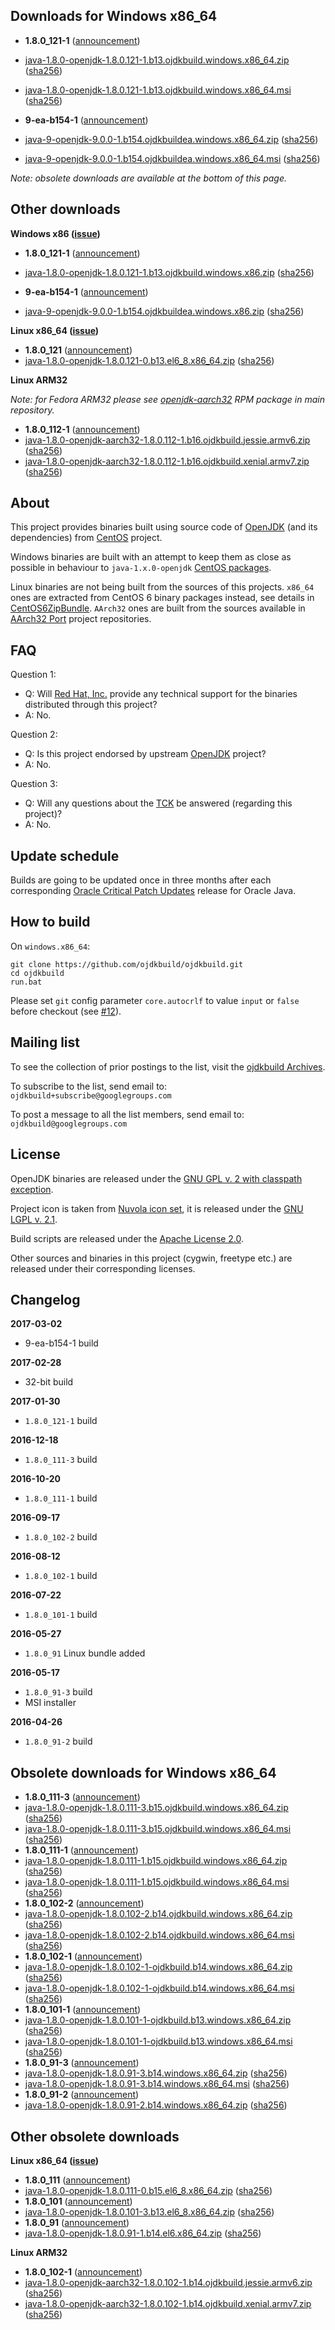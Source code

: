 Downloads for Windows x86_64
----------------------------

 - **1.8.0_121-1** ([announcement](https://groups.google.com/d/msg/ojdkbuild/0xa4U36OL50/ISGp0R08BAAJ))
  - [java-1.8.0-openjdk-1.8.0.121-1.b13.ojdkbuild.windows.x86_64.zip](https://github.com/ojdkbuild/ojdkbuild/releases/download/1.8.0.121-1/java-1.8.0-openjdk-1.8.0.121-1.b13.ojdkbuild.windows.x86_64.zip) ([sha256](https://github.com/ojdkbuild/ojdkbuild/blob/master/resources/checksums/java-1.8.0-openjdk-1.8.0.121-1.b13.ojdkbuild.windows.x86_64.zip.sha256))
  - [java-1.8.0-openjdk-1.8.0.121-1.b13.ojdkbuild.windows.x86_64.msi](https://github.com/ojdkbuild/ojdkbuild/releases/download/1.8.0.121-1/java-1.8.0-openjdk-1.8.0.121-1.b13.ojdkbuild.windows.x86_64.msi) ([sha256](https://github.com/ojdkbuild/ojdkbuild/blob/master/resources/checksums/java-1.8.0-openjdk-1.8.0.121-1.b13.ojdkbuild.windows.x86_64.msi.sha256))

 - **9-ea-b154-1** ([announcement](https://groups.google.com/d/msg/ojdkbuild/46xk1ElVjSA/ZvcPgdQADQAJ))
  - [java-9-openjdk-9.0.0-1.b154.ojdkbuildea.windows.x86_64.zip](https://github.com/ojdkbuild/ojdkbuild/releases/download/9-ea-b154-1/java-9-openjdk-9.0.0-1.b154.ojdkbuildea.windows.x86_64.zip) ([sha256](https://github.com/ojdkbuild/ojdkbuild/blob/master/resources/checksums/java-9-openjdk-9.0.0-1.b154.ojdkbuildea.windows.x86_64.zip.sha256))
  - [java-9-openjdk-9.0.0-1.b154.ojdkbuildea.windows.x86_64.msi](https://github.com/ojdkbuild/ojdkbuild/releases/download/9-ea-b154-1/java-9-openjdk-9.0.0-1.b154.ojdkbuildea.windows.x86_64.msi) ([sha256](https://github.com/ojdkbuild/ojdkbuild/blob/master/resources/checksums/java-9-openjdk-9.0.0-1.b154.ojdkbuildea.windows.x86_64.msi.sha256))

_Note: obsolete downloads are available at the bottom of this page._

Other downloads
---------------

**Windows x86 ([issue](https://github.com/ojdkbuild/ojdkbuild/issues/2))**

 - **1.8.0_121-1** ([announcement](https://groups.google.com/d/msg/ojdkbuild/I_sKh2X1S-s/aThQVcr7AQAJ))
  - [java-1.8.0-openjdk-1.8.0.121-1.b13.ojdkbuild.windows.x86.zip](https://github.com/ojdkbuild/ojdkbuild/releases/download/1.8.0.121-1/java-1.8.0-openjdk-1.8.0.121-1.b13.ojdkbuild.windows.x86.zip) ([sha256](https://github.com/ojdkbuild/ojdkbuild/blob/master/resources/checksums/java-1.8.0-openjdk-1.8.0.121-1.b13.ojdkbuild.windows.x86.zip.sha256))

 - **9-ea-b154-1** ([announcement](https://groups.google.com/d/msg/ojdkbuild/46xk1ElVjSA/ZvcPgdQADQAJ))
  - [java-9-openjdk-9.0.0-1.b154.ojdkbuildea.windows.x86.zip](https://github.com/ojdkbuild/ojdkbuild/releases/download/9-ea-b154-1/java-9-openjdk-9.0.0-1.b154.ojdkbuildea.windows.x86.zip) ([sha256](https://github.com/ojdkbuild/ojdkbuild/blob/master/resources/checksums/java-9-openjdk-9.0.0-1.b154.ojdkbuildea.windows.x86.zip.sha256))

**Linux x86_64 ([issue](https://github.com/ojdkbuild/ojdkbuild/issues/1))**

 - **1.8.0_121** ([announcement](https://groups.google.com/d/msg/ojdkbuild/0xa4U36OL50/ISGp0R08BAAJ))
  - [java-1.8.0-openjdk-1.8.0.121-0.b13.el6_8.x86_64.zip](https://github.com/ojdkbuild/ojdkbuild/releases/download/1.8.0.121-1/java-1.8.0-openjdk-1.8.0.121-0.b13.el6_8.x86_64.zip) ([sha256](https://github.com/ojdkbuild/ojdkbuild/blob/master/resources/checksums/java-1.8.0-openjdk-1.8.0.121-0.b13.el6_8.x86_64.zip.sha256))

**Linux ARM32**

_Note: for Fedora ARM32 please see [openjdk-aarch32](https://admin.fedoraproject.org/pkgdb/package/rpms/java-1.8.0-openjdk-aarch32/) RPM package in main repository._

 - **1.8.0_112-1** ([announcement](https://groups.google.com/d/msg/ojdkbuild/HFkbNsyt9B8/fqda374lAAAJ))
  - [java-1.8.0-openjdk-aarch32-1.8.0.112-1.b16.ojdkbuild.jessie.armv6.zip](https://github.com/ojdkbuild/ojdkbuild/releases/download/1.8.0.111-1/java-1.8.0-openjdk-aarch32-1.8.0.112-1.b16.ojdkbuild.jessie.armv6.zip) ([sha256](https://github.com/ojdkbuild/ojdkbuild/blob/master/resources/checksums/java-1.8.0-openjdk-aarch32-1.8.0.112-1.b16.ojdkbuild.jessie.armv6.zip.sha256))
  - [java-1.8.0-openjdk-aarch32-1.8.0.112-1.b16.ojdkbuild.xenial.armv7.zip](https://github.com/ojdkbuild/ojdkbuild/releases/download/1.8.0.111-1/java-1.8.0-openjdk-aarch32-1.8.0.112-1.b16.ojdkbuild.xenial.armv7.zip) ([sha256](https://github.com/ojdkbuild/ojdkbuild/blob/master/resources/checksums/java-1.8.0-openjdk-aarch32-1.8.0.112-1.b16.ojdkbuild.xenial.armv7.zip.sha256))

About
-----

This project provides binaries built using source code of [OpenJDK](http://openjdk.java.net/) (and its dependencies) from [CentOS](https://www.centos.org/) project.

Windows binaries are built with an attempt to keep them as close as possible in behaviour to `java-1.x.0-openjdk` [CentOS packages](https://git.centos.org/summary/?r=rpms/java-1.8.0-openjdk).

Linux binaries are not being built from the sources of this projects. `x86_64` ones are extracted from CentOS 6 binary packages instead, see details in [CentOS6ZipBundle](https://github.com/ojdkbuild/ojdkbuild/wiki/CentOS6ZipBundle). `AArch32` ones are built from the sources available in [AArch32 Port](http://openjdk.java.net/projects/aarch32-port/) project repositories.

FAQ
---

Question 1:

 - Q: Will [Red Hat, Inc.](https://www.redhat.com/en) provide any technical support for the binaries distributed through this project?
 - A: No.

Question 2:

 - Q: Is this project endorsed by upstream [OpenJDK](http://openjdk.java.net/) project?
 - A: No.

Question 3:

 - Q: Will any questions about the [TCK](https://en.wikipedia.org/wiki/Technology_Compatibility_Kit) be answered (regarding this project)?
 - A: No.

Update schedule
---------------

Builds are going to be updated once in three months after each corresponding [Oracle Critical Patch Updates](http://www.oracle.com/technetwork/topics/security/alerts-086861.html) release for Oracle Java.

How to build
------------

On `windows.x86_64`:

    git clone https://github.com/ojdkbuild/ojdkbuild.git
    cd ojdkbuild
    run.bat

Please set `git` config parameter `core.autocrlf` to value `input` or `false` before checkout (see [#12](https://github.com/ojdkbuild/ojdkbuild/issues/12)).

Mailing list
------------

To see the collection of prior postings to the list, visit the [ojdkbuild Archives](https://groups.google.com/forum/#!forum/ojdkbuild).

To subscribe to the list, send email to: `ojdkbuild+subscribe@googlegroups.com`

To post a message to all the list members, send email to: `ojdkbuild@googlegroups.com`

License
-------

OpenJDK binaries are released under the [GNU GPL v. 2 with classpath exception](https://github.com/ojdkbuild/ojdkbuild/blob/master/LICENSE).

Project icon is taken from [Nuvola icon set](http://www.icon-king.com/projects/nuvola/), it is released under the [GNU LGPL v. 2.1](https://www.gnu.org/licenses/old-licenses/lgpl-2.1.en.html).

Build scripts are released under the [Apache License 2.0](http://www.apache.org/licenses/LICENSE-2.0).

Other sources and binaries in this project (cygwin, freetype etc.) are released under their corresponding licenses.

Changelog
---------

**2017-03-02**

 * 9-ea-b154-1 build

**2017-02-28**

 * 32-bit build

**2017-01-30**

 * `1.8.0_121-1` build

**2016-12-18**

 * `1.8.0_111-3` build

**2016-10-20**

 * `1.8.0_111-1` build

**2016-09-17**

 * `1.8.0_102-2` build

**2016-08-12**

 * `1.8.0_102-1` build

**2016-07-22**

 * `1.8.0_101-1` build

**2016-05-27**

 * `1.8.0_91` Linux bundle added

**2016-05-17**

  * `1.8.0_91-3` build
  * MSI installer 

**2016-04-26**

  * `1.8.0_91-2` build


Obsolete downloads for Windows x86_64
-------------------------------------

 - **1.8.0_111-3** ([announcement](https://groups.google.com/d/msg/ojdkbuild/PXf-AjpCN0U/PU0ZirYKDwAJ))
  - [java-1.8.0-openjdk-1.8.0.111-3.b15.ojdkbuild.windows.x86_64.zip](https://github.com/ojdkbuild/ojdkbuild/releases/download/1.8.0.111-3/java-1.8.0-openjdk-1.8.0.111-3.b15.ojdkbuild.windows.x86_64.zip) ([sha256](https://github.com/ojdkbuild/ojdkbuild/blob/master/resources/checksums/java-1.8.0-openjdk-1.8.0.111-3.b15.ojdkbuild.windows.x86_64.zip.sha256))
  - [java-1.8.0-openjdk-1.8.0.111-3.b15.ojdkbuild.windows.x86_64.msi](https://github.com/ojdkbuild/ojdkbuild/releases/download/1.8.0.111-3/java-1.8.0-openjdk-1.8.0.111-3.b15.ojdkbuild.windows.x86_64.msi) ([sha256](https://github.com/ojdkbuild/ojdkbuild/blob/master/resources/checksums/java-1.8.0-openjdk-1.8.0.111-3.b15.ojdkbuild.windows.x86_64.msi.sha256))
 - **1.8.0_111-1** ([announcement](https://groups.google.com/d/msg/ojdkbuild/dOjI3pgkeP0/EOEJ7R46CgAJ))
  - [java-1.8.0-openjdk-1.8.0.111-1.b15.ojdkbuild.windows.x86_64.zip](https://github.com/ojdkbuild/ojdkbuild/releases/download/1.8.0.111-1/java-1.8.0-openjdk-1.8.0.111-1.b15.ojdkbuild.windows.x86_64.zip) ([sha256](https://github.com/ojdkbuild/ojdkbuild/blob/master/resources/checksums/java-1.8.0-openjdk-1.8.0.111-1.b15.ojdkbuild.windows.x86_64.zip.sha256))
  - [java-1.8.0-openjdk-1.8.0.111-1.b15.ojdkbuild.windows.x86_64.msi](https://github.com/ojdkbuild/ojdkbuild/releases/download/1.8.0.111-1/java-1.8.0-openjdk-1.8.0.111-1.b15.ojdkbuild.windows.x86_64.msi) ([sha256](https://github.com/ojdkbuild/ojdkbuild/blob/master/resources/checksums/java-1.8.0-openjdk-1.8.0.111-1.b15.ojdkbuild.windows.x86_64.msi.sha256))
 - **1.8.0_102-2** ([announcement](https://groups.google.com/d/msg/ojdkbuild/HFkbNsyt9B8/fqda374lAAAJ))
  - [java-1.8.0-openjdk-1.8.0.102-2.b14.ojdkbuild.windows.x86_64.zip](https://github.com/ojdkbuild/ojdkbuild/releases/download/1.8.0.102-2/java-1.8.0-openjdk-1.8.0.102-2.b14.ojdkbuild.windows.x86_64.zip) ([sha256](https://github.com/ojdkbuild/ojdkbuild/blob/master/resources/checksums/java-1.8.0-openjdk-1.8.0.102-2.b14.ojdkbuild.windows.x86_64.zip.sha256))
  - [java-1.8.0-openjdk-1.8.0.102-2.b14.ojdkbuild.windows.x86_64.msi](https://github.com/ojdkbuild/ojdkbuild/releases/download/1.8.0.102-2/java-1.8.0-openjdk-1.8.0.102-2.b14.ojdkbuild.windows.x86_64.msi) ([sha256](https://github.com/ojdkbuild/ojdkbuild/blob/master/resources/checksums/java-1.8.0-openjdk-1.8.0.102-2.b14.ojdkbuild.windows.x86_64.msi.sha256))
 - **1.8.0_102-1** ([announcement](https://groups.google.com/d/msg/ojdkbuild/oVUgQb6KCbg/sDpbzZT-CQAJ))
  - [java-1.8.0-openjdk-1.8.0.102-1-ojdkbuild.b14.windows.x86_64.zip](https://github.com/ojdkbuild/ojdkbuild/releases/download/1.8.0.102-1/java-1.8.0-openjdk-1.8.0.102-1-ojdkbuild.b14.windows.x86_64.zip) ([sha256](https://github.com/ojdkbuild/ojdkbuild/blob/master/resources/checksums/java-1.8.0-openjdk-1.8.0.102-1-ojdkbuild.b14.windows.x86_64.zip.sha256))
  - [java-1.8.0-openjdk-1.8.0.102-1-ojdkbuild.b14.windows.x86_64.msi](https://github.com/ojdkbuild/ojdkbuild/releases/download/1.8.0.102-1/java-1.8.0-openjdk-1.8.0.102-1-ojdkbuild.b14.windows.x86_64.msi) ([sha256](https://github.com/ojdkbuild/ojdkbuild/blob/master/resources/checksums/java-1.8.0-openjdk-1.8.0.102-1-ojdkbuild.b14.windows.x86_64.msi.sha256))
 - **1.8.0_101-1** ([announcement](https://groups.google.com/d/msg/ojdkbuild/fFKQRnt8NtU/CNazJ8KFAwAJ))
  - [java-1.8.0-openjdk-1.8.0.101-1-ojdkbuild.b13.windows.x86_64.zip](https://github.com/ojdkbuild/ojdkbuild/releases/download/1.8.0.101-1/java-1.8.0-openjdk-1.8.0.101-1-ojdkbuild.b13.windows.x86_64.zip) ([sha256](https://github.com/ojdkbuild/ojdkbuild/blob/master/resources/checksums/java-1.8.0-openjdk-1.8.0.101-1-ojdkbuild.b13.windows.x86_64.zip.sha256))
  - [java-1.8.0-openjdk-1.8.0.101-1-ojdkbuild.b13.windows.x86_64.msi](https://github.com/ojdkbuild/ojdkbuild/releases/download/1.8.0.101-1/java-1.8.0-openjdk-1.8.0.101-1-ojdkbuild.b13.windows.x86_64.msi) ([sha256](https://github.com/ojdkbuild/ojdkbuild/blob/master/resources/checksums/java-1.8.0-openjdk-1.8.0.101-1-ojdkbuild.b13.windows.x86_64.msi.sha256))
 - **1.8.0_91-3** ([announcement](https://groups.google.com/d/msg/ojdkbuild/evdWEomOP5E/Ms2B1cz1CQAJ))
  - [java-1.8.0-openjdk-1.8.0.91-3.b14.windows.x86_64.zip](https://github.com/ojdkbuild/ojdkbuild/releases/download/1.8.0.91-3/java-1.8.0-openjdk-1.8.0.91-3.b14.windows.x86_64.zip) ([sha256](https://github.com/ojdkbuild/ojdkbuild/blob/master/resources/checksums/java-1.8.0-openjdk-1.8.0.91-3.b14.windows.x86_64.zip.sha256))
  - [java-1.8.0-openjdk-1.8.0.91-3.b14.windows.x86_64.msi](https://github.com/ojdkbuild/ojdkbuild/releases/download/1.8.0.91-3/java-1.8.0-openjdk-1.8.0.91-3.b14.windows.x86_64.msi) ([sha256](https://github.com/ojdkbuild/ojdkbuild/blob/master/resources/checksums/java-1.8.0-openjdk-1.8.0.91-3.b14.windows.x86_64.msi.sha256))
 - **1.8.0_91-2** ([announcement](https://groups.google.com/d/msg/ojdkbuild/WDXg0deZ57Q/K2G8eQiIBAAJ))
  - [java-1.8.0-openjdk-1.8.0.91-2.b14.windows.x86_64.zip](https://github.com/ojdkbuild/ojdkbuild/releases/download/1.8.0.91-2/java-1.8.0-openjdk-1.8.0.91-2.b14.windows.x86_64.zip) ([sha256](https://github.com/ojdkbuild/ojdkbuild/blob/master/resources/checksums/java-1.8.0-openjdk-1.8.0.91-2.b14.windows.x86_64.zip.sha256))


Other obsolete downloads
------------------------

**Linux x86_64 ([issue](https://github.com/ojdkbuild/ojdkbuild/issues/1))**

 - **1.8.0_111** ([announcement](https://groups.google.com/d/msg/ojdkbuild/dOjI3pgkeP0/EOEJ7R46CgAJ))
  - [java-1.8.0-openjdk-1.8.0.111-0.b15.el6_8.x86_64.zip](https://github.com/ojdkbuild/ojdkbuild/releases/download/1.8.0.111-1/java-1.8.0-openjdk-1.8.0.111-0.b15.el6_8.x86_64.zip) ([sha256](https://github.com/ojdkbuild/ojdkbuild/blob/master/resources/checksums/java-1.8.0-openjdk-1.8.0.111-0.b15.el6_8.x86_64.zip.sha256))
 - **1.8.0_101** ([announcement](https://groups.google.com/d/msg/ojdkbuild/fFKQRnt8NtU/CNazJ8KFAwAJ))
  - [java-1.8.0-openjdk-1.8.0.101-3.b13.el6_8.x86_64.zip](https://github.com/ojdkbuild/ojdkbuild/releases/download/1.8.0.101-1/java-1.8.0-openjdk-1.8.0.101-3.b13.el6_8.x86_64.zip) ([sha256](https://github.com/ojdkbuild/ojdkbuild/blob/master/resources/checksums/java-1.8.0-openjdk-1.8.0.101-3.b13.el6_8.x86_64.zip.sha256))
 - **1.8.0_91** ([announcement](https://groups.google.com/d/msg/ojdkbuild/CyhLLruQF0Y/NesYKYa7AAAJ))
  - [java-1.8.0-openjdk-1.8.0.91-1.b14.el6.x86_64.zip](https://github.com/ojdkbuild/ojdkbuild/releases/download/1.8.0.91-3/java-1.8.0-openjdk-1.8.0.91-1.b14.el6.x86_64.zip) ([sha256](https://github.com/ojdkbuild/ojdkbuild/blob/master/resources/checksums/java-1.8.0-openjdk-1.8.0.91-1.b14.el6.x86_64.zip.sha256))

**Linux ARM32**

 - **1.8.0_102-1** ([announcement](https://groups.google.com/d/msg/ojdkbuild/HFkbNsyt9B8/fqda374lAAAJ))
  - [java-1.8.0-openjdk-aarch32-1.8.0.102-1.b14.ojdkbuild.jessie.armv6.zip](https://github.com/ojdkbuild/ojdkbuild/releases/download/1.8.0.102-2/java-1.8.0-openjdk-aarch32-1.8.0.102-1.b14.ojdkbuild.jessie.armv6.zip) ([sha256](https://github.com/ojdkbuild/ojdkbuild/blob/master/resources/checksums/java-1.8.0-openjdk-aarch32-1.8.0.102-1.b14.ojdkbuild.jessie.armv6.zip.sha256))
  - [java-1.8.0-openjdk-aarch32-1.8.0.102-1.b14.ojdkbuild.xenial.armv7.zip](https://github.com/ojdkbuild/ojdkbuild/releases/download/1.8.0.102-2/java-1.8.0-openjdk-aarch32-1.8.0.102-1.b14.ojdkbuild.xenial.armv7.zip) ([sha256](https://github.com/ojdkbuild/ojdkbuild/blob/master/resources/checksums/java-1.8.0-openjdk-aarch32-1.8.0.102-1.b14.ojdkbuild.xenial.armv7.zip.sha256))
